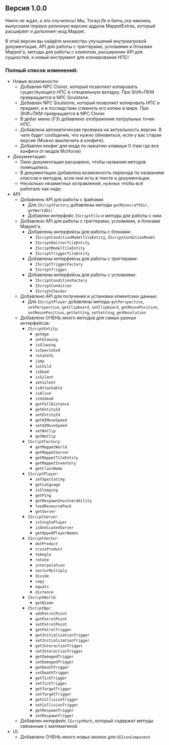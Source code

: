 ## Версия 1.0.0

Никто не ждал, а это случилось! Мы, TorayLife и llama_orp наконец выпускаем
первую релизную версию аддона MappetExtras, который расширяет и дополняет
мод Mappet.

В этой версии вы найдёте множество улучшений внутриигровой документации,
API для работы с триггерами, условиями и блоками Mappet'а, методы для работы
с клиентом, расширение API для сущностей, и новый инструмент для клонирования НПС!

### Полный список изменений:

* Новые возможности:
    * Добавлен NPC Cloner, который позволяет копировать существующего НПС в специальную вкладку. При Shift+ПКМ
      превращается в NPC Soulstone.
    * Добавлен NPC Soulstone, который позволяет копировать НПС в предмет, и в последствии спавнить его копию в мире. При
      Shift+ПКМ превращается в NPC Cloner.
    * В дебаг меню (F3) добавлено отображение патрульных точек НПС.
    * Добавлена автоматическая проверка на актуальность версии. В чате будет сообщение, что нужно обновиться, если у вас
      старая версия (Можно выключить в конфиге).
    * Добавлен конфиг для мода по нажатию клавиши 0 (там где все конфиги от модов McHorse)
* Документация:
    * Окно документации расширено, чтобы названия методов помещались.
    * В документацию добавлена возможность перехода по названиям классов и методов, если они есть в тексте и
      документации.
    * Несколько незаметных исправлений, нужных чтобы всё работало как надо.
* API:
    * Добавлено API для работы с файлами.
        * Для `IScriptFactory` добавлены методы `getMinecraftDir`, `getWorldDir`
        * Добавлен интерфейс `IScriptFile` и методы для работы с ним.
    * Добавлено API для работы с триггерами, условиями, и блоками Mappet'а.
        * Добавлены интерфейсы для работы с блоками:
            * `IScriptConditionModelTileEntity`, `IScriptConditionModel`
            * `IScriptEmitterTileEntity`
            * `IScriptModelTileEntity`
            * `IScriptTriggerTileEntity`
        * Добавлены интерфейсы для работы с триггерами:
            * `IScriptTriggerFactory`
            * `IScriptTrigger`
        * Добавлены интерфейсы для работы с условиями:
            * `IScriptConditionFactory`
            * `IScriptCondition`
            * `IScriptChecker`
    * Добавлено API для получения и установки клиентских данных:
        * Для `IScriptPlayer` добавлены
          методы `getPerspective`, `setPerspective`, `getClipboard`, `setClipboard`, `getMousePosition`, `setMousePosition`, `getSetting`, `setSetting`, `getResolution`
    * Добавлено ОЧЕНЬ много методов для самых разных интерфейсов:
        * `IScriptEntity`:
            * `getAge`
            * `setGlowing`
            * `isGlowing`
            * `isSpectated`
            * `rotateTo`
            * `jump`
            * `isChild`
            * `isDead`
            * `isSilent`
            * `setSilent`
            * `isAttackable`
            * `isAlive`
            * `isUndead`
            * `getFallDistance`
            * `getEntityId`
            * `setEntityId`
            * `getAIMoveSpeed`
            * `setAIMoveSpeed`
            * `setNoClip`
            * `getNoClip`
        * `IScriptFactory`:
            * `getMappetWorld`
            * `getMappetServer`
            * `getMappetTileEntity`
            * `getMappetInventory`
            * `getClassName`
        * `IScriptPlayer`:
            * `setSpectating`
            * `getLanguage`
            * `isSleeping`
            * `getPing`
            * `getRespawnInvulnerability`
            * `loadResourcePack`
            * `getServer`
        * `IScriptServer`:
            * `isSinglePlayer`
            * `isDedicatedServer`
            * `getOppedPlayerNames`
        * `IScriptVector`:
            * `dotProduct`
            * `crossProduct`
            * `toAngle`
            * `rotate`
            * `interpolation`
            * `vectorMultiply`
            * `divide`
            * `copy`
            * `equals`
            * `distance`
        * `IScriptWorld`:
            * `getBiome`
        * `IScriptNpc`:
            * `addPatrolPoint`
            * `getPatrolPoint`
            * `setPatrolPoint`
            * `getPatrolTrigger`
            * `getInitializationTrigger`
            * `setInitializationTrigger`
            * `getInteractionTrigger`
            * `setInteractionTrigger`
            * `getDamagedTrigger`
            * `setDamagedTrigger`
            * `getDeathTrigger`
            * `setDeathTrigger`
            * `getTickTrigger`
            * `setTickTrigger`
            * `getTargetTrigger`
            * `setTargetTrigger`
            * `getCollisionTrigger`
            * `setCollisionTrigger`
            * `getRespawnTrigger`
            * `setRespawnTrigger`
    * Добавлен интерфейс `IScriptMath`, который содержит методы связанные с математикой.
* UI:
    * Добавлено ОЧЕНЬ много новых иконок для `UIIconComponent`